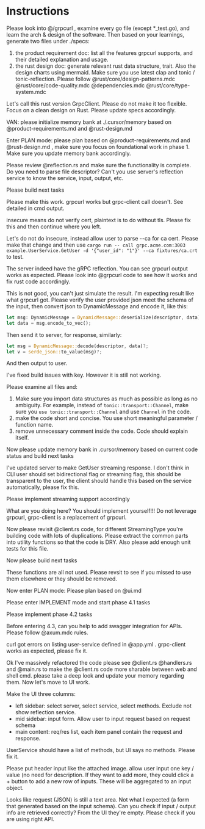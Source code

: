 # Instructions

Please look into @/grpcurl , examine every go file (except *_test.go), and learn the arch & design of the software. Then based on your learnings, generate two files under ./specs:

1. the product requirement doc: list all the features grpcurl supports, and their detailed explanation and usage.
2. the rust design doc: generate relevant rust data structure, trait. Also the design charts using mermaid. Make sure you use latest clap and tonic / tonic-reflection. Please follow @rust/core/design-patterns.mdc @rust/core/code-quality.mdc @dependencies.mdc @rust/core/type-system.mdc

Let's call this rust version GrpcClient. Please do not make it too flexible. Focus on a clean design on Rust. Please update specs accordingly.

VAN: please initialize memory bank at ./.cursor/memory based on @product-requirements.md and @rust-design.md

Enter PLAN mode: please plan based on @product-requirements.md and @rust-design.md , make sure you focus on foundational work in phase 1. Make sure you update memory bank accordingly.

Please review @reflection.rs and make sure the functionality is complete. Do you need to parse file descriptor? Can't you use server's reflection service to know the service, input, output, etc.

Please build next tasks

Please make this work. grpcurl works but grpc-client call doesn't. See detailed in cmd output.

insecure means do not verify cert, plaintext is to do without tls. Please fix this and then continue where you left.

Let's do not do insecure, instead allow user to parse --ca for ca cert. Please make that change and then use `cargo run -- call grpc.acme.com:3003 example.UserService.GetUser -d '{"user_id": "1"}' --ca fixtures/ca.crt` to test.

The server indeed have the gRPC reflection. You can see grpcurl output works as expected. Please look into @grpcurl code to see how it works and fix rust code accordingly.

This is not good, you can't just simulate the result. I'm expecting result like what grpcurl got. Please verify the user provided json meet the schema of the input, then convert json to DynamicMessage and encode it, like this:

```rust
let msg: DynamicMessage = DynamicMessage::deserialize(descriptor, data)?;
let data = msg.encode_to_vec();
```

Then send it to server, for response, similarly:

```rust
let msg = DynamicMessage::decode(descriptor, data)?;
let v = serde_json::to_value(msg)?;
```

And then output to user.

I've fixed build issues with key. However it is still not working.

Please examine all files and:

1. Make sure you import data structures as much as possible as long as no ambiguity. For example, instead of `tonic::transport::Channel`, make sure you `use tonic::transport::Channel` and use `Channel` in the code.
2. make the code short and concise. You use short meaningful parameter / function name.
3. remove unnecessary comment inside the code. Code should explain itself.

Now please update memory bank in .cursor/memory based on current code status and build next tasks

I've updated server to make GetUser streaming response. I don't think in CLI user should set bidirectional flag or streaming flag, this should be transparent to the user, the client should handle this based on the service automatically, please fix this.

Please implement streaming support accordingly

What are you doing here? You should implement yourself!!! Do not leverage grpcurl, grpc-client is a replacement of grpcurl.

Now please revisit @client.rs code, for different StreamingType you're building code with lots of duplications. Please extract the common parts into utility functions so that the code is DRY. Also please add enough unit tests for this file.

Now please build next tasks

These functions are all not used. Please revsit to see if you missed to use them elsewhere or they should be removed.

Now enter PLAN mode: Please plan based on @ui.md

Please enter IMPLEMENT mode and start phase 4.1 tasks

Please implement phase 4.2 tasks

Before entering 4.3, can you help to add swagger integration for APIs. Please follow @axum.mdc rules.

curl got errors on listing user-service defined in @app.yml . grpc-client works as expected, please fix it.

Ok I've massively refactored the code please see @client.rs @handlers.rs and @main.rs to make the @client.rs code more sharable between web and shell cmd. please take a deep look and update your memory regarding them. Now let's move to UI work.

Make the UI three columns:

- left sidebar: select server, select service, select methods. Exclude not show reflection service.
- mid sidebar: input form. Allow user to input request based on request schema
- main content: req/res list, each item panel contain the request and response.

UserService should have a list of methods, but UI says no methods. Please fix it.

Please put header input like the attached image. allow user input one key / value (no need for description. If they want to add more, they could click a + button to add a new row of inputs. These will be aggregated to an input object.

Looks like request (JSON) is still a text area. Not what I expected (a form that generated based on the input schema). Can you check if input / output info are retrieved correctly? From the UI they're empty. Please check if you are using right API.

